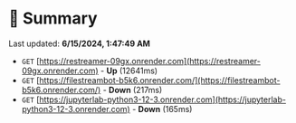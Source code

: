# 📖 Summary
Last updated: **6/15/2024, 1:47:49 AM**

- `GET` [https://restreamer-09gx.onrender.com](https://restreamer-09gx.onrender.com) - **Up** (12641ms)
- `GET` [https://filestreambot-b5k6.onrender.com/](https://filestreambot-b5k6.onrender.com/) - **Down** (217ms)
- `GET` [https://jupyterlab-python3-12-3.onrender.com](https://jupyterlab-python3-12-3.onrender.com) - **Down** (165ms)
